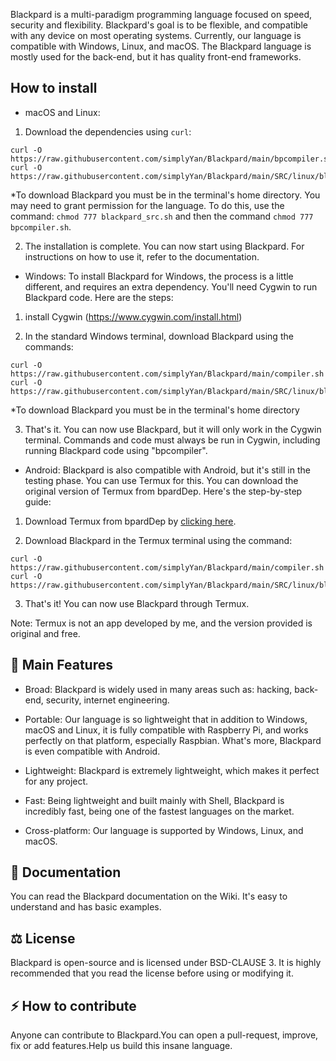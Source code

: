 Blackpard is a multi-paradigm programming language focused on speed, security and flexibility. Blackpard's goal is to be flexible, and compatible with any device on most operating systems. Currently, our language is compatible with Windows, Linux, and macOS. The Blackpard language is mostly used for the back-end, but it has quality front-end frameworks.

## How to install
- macOS and Linux:
1. Download the dependencies using `curl`:
```
curl -O https://raw.githubusercontent.com/simplyYan/Blackpard/main/bpcompiler.sh
curl -O https://raw.githubusercontent.com/simplyYan/Blackpard/main/SRC/linux/blackpard_src.sh
```
*To download Blackpard you must be in the terminal's home directory. You may need to grant permission for the language. To do this, use the command: `chmod 777 blackpard_src.sh` and then the command `chmod 777 bpcompiler.sh`.

2. The installation is complete. You can now start using Blackpard. For instructions on how to use it, refer to the documentation.
- Windows:
To install Blackpard for Windows, the process is a little different, and requires an extra dependency. You'll need Cygwin to run Blackpard code.
Here are the steps:
1. install Cygwin (https://www.cygwin.com/install.html)

2. In the standard Windows terminal, download Blackpard using the commands:
```
curl -O https://raw.githubusercontent.com/simplyYan/Blackpard/main/compiler.sh
curl -O https://raw.githubusercontent.com/simplyYan/Blackpard/main/SRC/linux/blackpard_src.sh
```
*To download Blackpard you must be in the terminal's home directory

3. That's it. You can now use Blackpard, but it will only work in the Cygwin terminal. Commands and code must always be run in Cygwin, including running Blackpard code using "bpcompiler".

- Android:
Blackpard is also compatible with Android, but it's still in the testing phase. You can use Termux for this. You can download the original version of Termux from bpardDep. Here's the step-by-step guide:

1. Download Termux from bpardDep by [clicking here](https://drive.google.com/drive/folders/1Vd9SL-mHOZTRyFEqJuAFV3nAEAXSYJpo?usp=sharing).

2. Download Blackpard in the Termux terminal using the command:
```
curl -O https://raw.githubusercontent.com/simplyYan/Blackpard/main/compiler.sh
curl -O https://raw.githubusercontent.com/simplyYan/Blackpard/main/SRC/linux/blackpard_src.sh
```

3. That's it! You can now use Blackpard through Termux.

Note: Termux is not an app developed by me, and the version provided is original and free.

## 🎯 Main Features

- Broad: Blackpard is widely used in many areas such as: hacking, back-end, security, internet engineering.

- Portable: Our language is so lightweight that in addition to Windows, macOS and Linux, it is fully compatible with Raspberry Pi, and works perfectly on that platform, especially Raspbian. What's more, Blackpard is even compatible with Android.

- Lightweight: Blackpard is extremely lightweight, which makes it perfect for any project.

- Fast: Being lightweight and built mainly with Shell, Blackpard is incredibly fast, being one of the fastest languages on the market.

- Cross-platform: Our language is supported by Windows, Linux, and macOS.

## 📖 Documentation
You can read the Blackpard documentation on the Wiki. It's easy to understand and has basic examples.

## ⚖️ License
Blackpard is open-source and is licensed under BSD-CLAUSE 3. It is highly recommended that you read the license before using or modifying it.

## ⚡ How to contribute
Anyone can contribute to Blackpard.You can open a pull-request, improve, fix or add features.Help us build this insane language.
